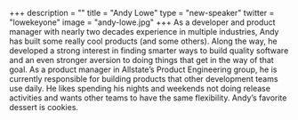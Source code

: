 +++
description = ""
title = "Andy Lowe"
type = "new-speaker"
twitter = "lowekeyone"
image = "andy-lowe.jpg"
+++
As a developer and product manager with nearly two decades experience in multiple industries, Andy has built some really cool products (and some others). Along the way, he developed a strong interest in finding smarter ways to build quality software and an even stronger aversion to doing things that get in the way of that goal. As a product manager in Allstate’s Product Engineering group, he is currently responsible for building products that other development teams use daily. He likes spending his nights and weekends not doing release activities and wants other teams to have the same flexibility. Andy’s favorite dessert is cookies.